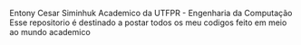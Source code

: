 Entony Cesar Siminhuk 
Academico da UTFPR - Engenharia da Computação
Esse repositorio é destinado a postar todos os meu codigos feito em meio ao mundo academico
